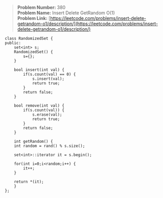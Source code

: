 > **Problem Number:** 380 <br>
> **Problem Name:** Insert Delete GetRandom O(1) <br>
> **Problem Link:** [https://leetcode.com/problems/insert-delete-getrandom-o1/description/](https://leetcode.com/problems/insert-delete-getrandom-o1/description/) <br>

    class RandomizedSet {
    public:
        set<int> s;
        RandomizedSet() {
            s={};
        }
        
        bool insert(int val) {
            if(s.count(val) == 0) {
                s.insert(val);
                return true;
            }
            return false;
        }
        
        bool remove(int val) {
            if(s.count(val)) {
                s.erase(val);
                return true;
            }
            return false;
        }
        
        int getRandom() {
        int random = rand() % s.size();

        set<int>::iterator it = s.begin();

        for(int i=0;i<random;i++) {
            it++;
        }

        return *(it);
        }
    };

